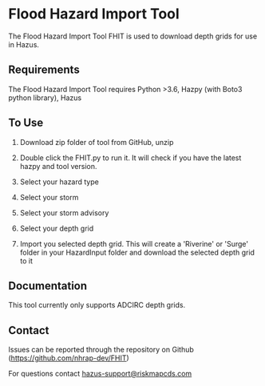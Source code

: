 # Flood Hazard Import Tool

The Flood Hazard Import Tool FHIT is used to download depth grids for use in Hazus.

## Requirements

The Flood Hazard Import Tool requires Python >3.6, Hazpy (with Boto3 python library), Hazus

## To Use

1. Download zip folder of tool from GitHub, unzip

2. Double click the FHIT.py to run it. It will check if you have the latest hazpy and tool version. 

3. Select your hazard type
4. Select your storm
5. Select your storm advisory
6. Select your depth grid
7. Import you selected depth grid. This will create a 'Riverine' or 'Surge' folder in your HazardInput folder and download the selected depth grid to it

## Documentation

This tool currently only supports ADCIRC depth grids.

## Contact

Issues can be reported through the repository on Github (https://github.com/nhrap-dev/FHIT)

For questions contact hazus-support@riskmapcds.com
